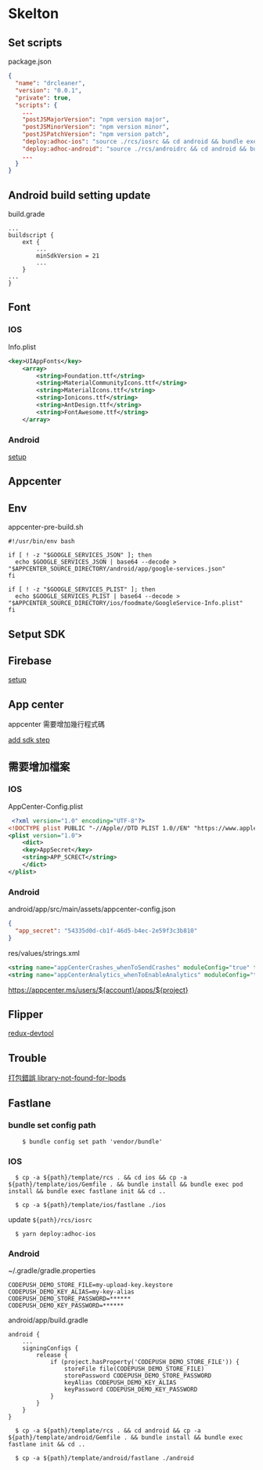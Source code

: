 # Skelton

## Set scripts

package.json

```json
{
  "name": "drcleaner",
  "version": "0.0.1",
  "private": true,
  "scripts": {
    ...
    "postJSMajorVersion": "npm version major",
    "postJSMinorVersion": "npm version minor",
    "postJSPatchVersion": "npm version patch",
    "deploy:adhoc-ios": "source ./rcs/iosrc && cd android && bundle exec fastlane beta && cd ..",
    "deploy:adhoc-android": "source ./rcs/androidrc && cd android && bundle exec fastlane beta && cd ..",
    ...
  }
}
```

## Android build setting update

build.grade
```
...
buildscript {
    ext {
        ...
        minSdkVersion = 21
        ...
    }
...
}
```

## Font

### IOS

Info.plist

```xml
<key>UIAppFonts</key>
	<array>
		<string>Foundation.ttf</string>
		<string>MaterialCommunityIcons.ttf</string>
		<string>MaterialIcons.ttf</string>
		<string>Ionicons.ttf</string>
		<string>AntDesign.ttf</string>
		<string>FontAwesome.ttf</string>
	</array>
```

### Android

[setup](https://github.com/oblador/react-native-vector-icons#android)

## Appcenter

## Env

appcenter-pre-build.sh
```
#!/usr/bin/env bash

if [ ! -z "$GOOGLE_SERVICES_JSON" ]; then
  echo $GOOGLE_SERVICES_JSON | base64 --decode > "$APPCENTER_SOURCE_DIRECTORY/android/app/google-services.json"
fi

if [ ! -z "$GOOGLE_SERVICES_PLIST" ]; then
  echo $GOOGLE_SERVICES_PLIST | base64 --decode > "$APPCENTER_SOURCE_DIRECTORY/ios/foodmate/GoogleService-Info.plist"
fi
```


## Setput SDK

## Firebase

[setup](https://rnfirebase.io/)

## App center
appcenter 需要增加幾行程式碼

[add sdk step](https://docs.microsoft.com/en-us/appcenter/sdk/getting-started/react-native#33-ios-only-integrate-the-ios-sdk-manually-without-react-native-link-or-cocoapods)

###
## 需要增加檔案

### IOS

AppCenter-Config.plist

```xml
 <?xml version="1.0" encoding="UTF-8"?>
<!DOCTYPE plist PUBLIC "-//Apple//DTD PLIST 1.0//EN" "https://www.apple.com/DTDs/PropertyList-1.0.dtd">
<plist version="1.0">
    <dict>
    <key>AppSecret</key>
    <string>APP_SCRECT</string>
    </dict>
</plist>
```

### Android

android/app/src/main/assets/appcenter-config.json

```json
{
  "app_secret": "54335d0d-cb1f-46d5-b4ec-2e59f3c3b810"
}
```

res/values/strings.xml 

```xml
<string name="appCenterCrashes_whenToSendCrashes" moduleConfig="true" translatable="false">DO_NOT_ASK_JAVASCRIPT</string>
<string name="appCenterAnalytics_whenToEnableAnalytics" moduleConfig="true" translatable="false">ALWAYS_SEND</string>
```

https://appcenter.ms/users/${account}/apps/${project}

## Flipper

[redux-devtool](https://github.com/jk-gan/redux-flipper)

## Trouble 

[打包錯誤 library-not-found-for-lpods](https://stackoverflow.com/questions/23539147/xcode-ld-library-not-found-for-lpods?lq=1)

## Fastlane

### bundle set config path

```
	$ bundle config set path 'vendor/bundle'
```

### IOS

```
  $ cp -a ${path}/template/rcs . && cd ios && cp -a ${path}/template/ios/Gemfile . && bundle install && bundle exec pod install && bundle exec fastlane init && cd ..
```

```
  $ cp -a ${path}/template/ios/fastlane ./ios
```

update `${path}/rcs/iosrc`

```
  $ yarn deploy:adhoc-ios
```

### Android

~/.gradle/gradle.properties

```
CODEPUSH_DEMO_STORE_FILE=my-upload-key.keystore
CODEPUSH_DEMO_KEY_ALIAS=my-key-alias
CODEPUSH_DEMO_STORE_PASSWORD=******
CODEPUSH_DEMO_KEY_PASSWORD=******
```

android/app/build.gradle

```
android {
	...
	signingConfigs {
        release {
            if (project.hasProperty('CODEPUSH_DEMO_STORE_FILE')) {
                storeFile file(CODEPUSH_DEMO_STORE_FILE)
                storePassword CODEPUSH_DEMO_STORE_PASSWORD
                keyAlias CODEPUSH_DEMO_KEY_ALIAS
                keyPassword CODEPUSH_DEMO_KEY_PASSWORD
            }
        }
    }
}
```

```
  $ cp -a ${path}/template/rcs . && cd android && cp -a ${path}/template/android/Gemfile . && bundle install && bundle exec fastlane init && cd ..
```

```
  $ cp -a ${path}/template/android/fastlane ./android
```

